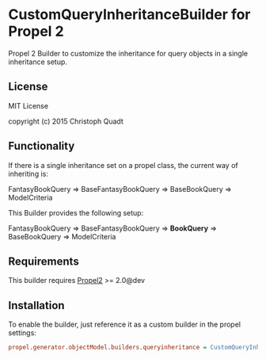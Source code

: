 CustomQueryInheritanceBuilder for Propel 2
==========================================

Propel 2 Builder to customize the inheritance for query objects in a single inheritance setup.

License
-------

MIT License

copyright (c) 2015 Christoph Quadt

Functionality
-------------
If there is a single inheritance set on a propel class, the current way of inheriting is:

FantasyBookQuery
    => BaseFantasyBookQuery
    => BaseBookQuery
    => ModelCriteria

This Builder provides the following setup:

FantasyBookQuery
    => BaseFantasyBookQuery
    => **BookQuery**
    => BaseBookQuery
    => ModelCriteria

Requirements
------------

This builder requires [Propel2](https://github.com/propelorm/Propel2) >= 2.0@dev

Installation
------------

To enable the builder, just reference it as a custom builder in the propel settings:

```ini
propel.generator.objectModel.builders.queryinheritance = CustomQueryInheritance\\Builder\\CustomQuerySingleInheritanceBuilder
```
